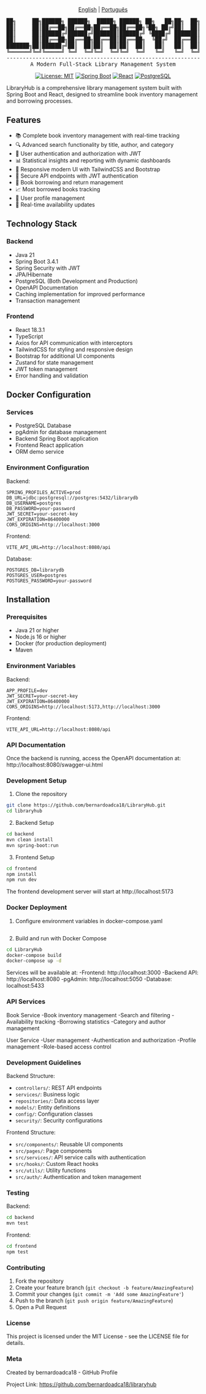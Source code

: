 <div align="center">
  
[English](README.md) | [Português](README.pt-br.md)
  
<pre>
██╗     ██╗██████╗ ██████╗  █████╗ ██████╗ ██╗   ██╗██╗  ██╗██╗   ██╗██████╗ 
██║     ██║██╔══██╗██╔══██╗██╔══██╗██╔══██╗╚██╗ ██╔╝██║  ██║██║   ██║██╔══██╗
██║     ██║██████╔╝██████╔╝███████║██████╔╝ ╚████╔╝ ███████║██║   ██║██████╔╝
██║     ██║██╔══██╗██╔══██╗██╔══██║██╔══██╗  ╚██╔╝  ██╔══██║██║   ██║██╔══██╗
███████╗██║██████╔╝██║  ██║██║  ██║██║  ██║   ██║   ██║  ██║╚██████╔╝██████╔╝
╚══════╝╚═╝╚═════╝ ╚═╝  ╚═╝╚═╝  ╚═╝╚═╝  ╚═╝   ╚═╝   ╚═╝  ╚═╝ ╚═════╝ ╚═════╝ 
---------------------------------------------------------------------------
A Modern Full-Stack Library Management System
</pre>

[![License: MIT](https://img.shields.io/badge/License-MIT-yellow.svg)](https://opensource.org/licenses/MIT)
[![Spring Boot](https://img.shields.io/badge/Spring%20Boot-3.4.1-brightgreen.svg)](https://spring.io/projects/spring-boot)
[![React](https://img.shields.io/badge/React-18.3.1-blue.svg)](https://reactjs.org/)
[![PostgreSQL](https://img.shields.io/badge/PostgreSQL-Latest-blue.svg)](https://www.postgresql.org/)

</div>

LibraryHub is a comprehensive library management system built with Spring Boot and React, designed to streamline book inventory management and borrowing processes.

## Features

- 📚 Complete book inventory management with real-time tracking
- 🔍 Advanced search functionality by title, author, and category
- 👥 User authentication and authorization with JWT
- 📊 Statistical insights and reporting with dynamic dashboards
- 📱 Responsive modern UI with TailwindCSS and Bootstrap
- 🔐 Secure API endpoints with JWT authentication
- 📖 Book borrowing and return management
- 📈 Most borrowed books tracking
- 👤 User profile management
- 🔄 Real-time availability updates

## Technology Stack

### Backend
- Java 21
- Spring Boot 3.4.1
- Spring Security with JWT
- JPA/Hibernate
- PostgreSQL (Both Development and Production)
- OpenAPI Documentation
- Caching implementation for improved performance
- Transaction management

### Frontend
- React 18.3.1
- TypeScript
- Axios for API communication with interceptors
- TailwindCSS for styling and responsive design
- Bootstrap for additional UI components
- Zustand for state management
- JWT token management
- Error handling and validation

## Docker Configuration

### Services
- PostgreSQL Database
- pgAdmin for database management
- Backend Spring Boot application
- Frontend React application
- ORM demo service

### Environment Configuration

Backend:
```properties
SPRING_PROFILES_ACTIVE=prod
DB_URL=jdbc:postgresql://postgres:5432/librarydb
DB_USERNAME=postgres
DB_PASSWORD=your-password
JWT_SECRET=your-secret-key
JWT_EXPIRATION=86400000
CORS_ORIGINS=http://localhost:3000
```

Frontend:
```properties
VITE_API_URL=http://localhost:8080/api
```

Database:
```properties
POSTGRES_DB=librarydb
POSTGRES_USER=postgres
POSTGRES_PASSWORD=your-password
```

## Installation

### Prerequisites
- Java 21 or higher
- Node.js 16 or higher
- Docker (for production deployment)
- Maven

### Environment Variables

Backend:
```properties
APP_PROFILE=dev
JWT_SECRET=your-secret-key
JWT_EXPIRATION=86400000
CORS_ORIGINS=http://localhost:5173,http://localhost:3000
```

Frontend:
```properties
VITE_API_URL=http://localhost:8080/api
```

### API Documentation
Once the backend is running, access the OpenAPI documentation at:
http://localhost:8080/swagger-ui.html

### Development Setup

1. Clone the repository
```bash
git clone https://github.com/bernardoadca18/LibraryHub.git
cd libraryhub
```
2. Backend Setup
```bash
cd backend
mvn clean install
mvn spring-boot:run
```

3. Frontend Setup
```bash
cd frontend
npm install
npm run dev
```
The frontend development server will start at http://localhost:5173

### Docker Deployment

1. Configure environment variables in docker-compose.yaml
```bash

```

2. Build and run with Docker Compose
```bash
cd LibraryHub
docker-compose build
docker-compose up -d
```

Services will be available at:
-Frontend: http://localhost:3000
-Backend API: http://localhost:8080
-pgAdmin: http://localhost:5050
-Database: localhost:5433

### API Services

Book Service
-Book inventory management
-Search and filtering
-Availability tracking
-Borrowing statistics
-Category and author management

User Service
-User management
-Authentication and authorization
-Profile management
-Role-based access control


### Development Guidelines

Backend Structure:
- `controllers/`: REST API endpoints
- `services/`: Business logic
- `repositories/`: Data access layer
- `models/`: Entity definitions
- `config/`: Configuration classes
- `security/`: Security configurations

Frontend Structure:
- `src/components/`: Reusable UI components
- `src/pages/`: Page components
- `src/services/`: API service calls with authentication
- `src/hooks/`: Custom React hooks
- `src/utils/`: Utility functions
- `src/auth/`: Authentication and token management

### Testing

Backend:
```bash
cd backend
mvn test
```

Frontend:
```bash
cd frontend
npm test
```

### Contributing

1. Fork the repository
2. Create your feature branch (`git checkout -b feature/AmazingFeature`)
3. Commit your changes (`git commit -m 'Add some AmazingFeature'`)
4. Push to the branch (`git push origin feature/AmazingFeature`)
5. Open a Pull Request

### License
This project is licensed under the MIT License - see the LICENSE file for details.

### Meta
Created by bernardoadca18 - GitHub Profile

Project Link: https://github.com/bernardoadca18/libraryhub

